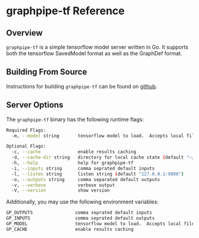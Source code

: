 # graphpipe-tf Reference

## Overview ##

`graphpipe-tf` is a simple tensorflow model server written in Go. It
supports both the tensorflow SavedModel format as well as the GraphDef format.

## Building From Source ##

Instructions for building `graphpipe-tf` can be found on
[github](https://github.com/oracle/graphpipe-go/tree/master/cmd/graphpipe-tf).

## Server Options ##

The `graphpipe-tf` binary has the following runtime flags:

```bash
Required Flags:
  -m, --model string       tensorflow model to load.  Accepts local file or http(s) url.

Optional Flags:
  -c, --cache              enable results caching
  -d, --cache-dir string   directory for local cache state (default "~/.graphpipe")
  -h, --help               help for graphpipe-tf
  -i, --inputs string      comma seprated default inputs
  -l, --listen string      listen string (default "127.0.0.1:9000")
  -o, --outputs string     comma separated default outputs
  -v, --verbose            verbose output
  -V, --version            show version
```

Additionally, you may use the following environment variables:

```bash
GP_OUTPUTS                comma seprated default inputs
GP_INPUTS                 comma seprated default outputs
GP_MODEL                  tensorflow model to load.  Accepts local file or http(s) url.
GP_CACHE                  enable results caching
```
